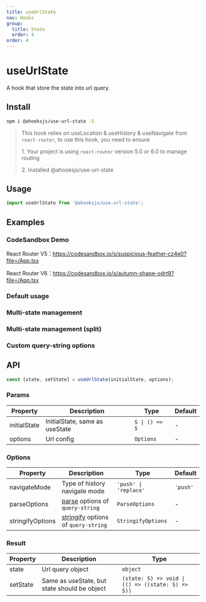 ```yaml
---
title: useUrlState
nav: Hooks
group:
  title: State
  order: 4
order: 4
---
```


# useUrlState

A hook that store the state into url query.

## Install

```bash
npm i @ahooksjs/use-url-state -S
```

> This hook relies on useLocation & useHistory & useNavigate from `react-router`, to use this hook, you need to ensure
>
> 1\. Your project is using `react-router` version 5.0 or 6.0 to manage routing
>
> 2\. Installed @ahooksjs/use-url-state

## Usage

```js
import useUrlState from '@ahooksjs/use-url-state';
```

## Examples

### CodeSandbox Demo

React Router V5：https://codesandbox.io/s/suspicious-feather-cz4e0?file=/App.tsx

React Router V6：https://codesandbox.io/s/autumn-shape-odrt9?file=/App.tsx

### Default usage

<code src="./demo/demo1.tsx" hideActions='["CSB"]'></code>

### Multi-state management

<code src="./demo/demo2.tsx" hideActions='["CSB"]'></code>

### Multi-state management (split)

<code src="./demo/demo4.tsx" hideActions='["CSB"]'></code>

### Custom query-string options

<code src="./demo/demo3.tsx" hideActions='["CSB"]'></code>

## API

```typescript
const [state, setState] = useUrlState(initialState, options);
```

### Params

| Property     | Description                    | Type           | Default |
| ------------ | ------------------------------ | -------------- | ------- |
| initialState | InitialState, same as useState | `S \| () => S` | -       |
| options      | Url config                     | `Options`      | -       |

### Options

| Property         | Description                                                                                                 | Type                  | Default  |
| ---------------- | ----------------------------------------------------------------------------------------------------------- | --------------------- | -------- |
| navigateMode     | Type of history navigate mode                                                                               | `'push' \| 'replace'` | `'push'` |
| parseOptions     | [parse](https://github.com/sindresorhus/query-string#parsestring-options) options of `query-string`         | `ParseOptions`        | -        |
| stringifyOptions | [stringify](https://github.com/sindresorhus/query-string#stringifyobject-options) options of `query-string` | `StringifyOptions`    | -        |

### Result

| Property | Description                                  | Type                                              |
| -------- | -------------------------------------------- | ------------------------------------------------- |
| state    | Url query object                             | `object`                                          |
| setState | Same as useState, but state should be object | `(state: S) => void \| (() => ((state: S) => S))` |
